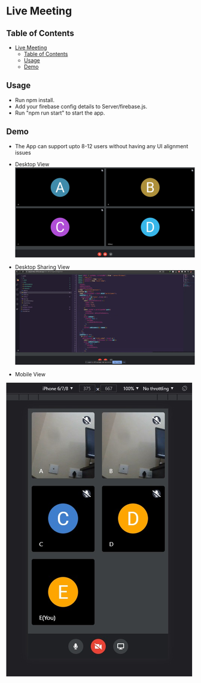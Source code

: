 # Live Meeting

<!-- TABLE OF CONTENTS -->

## Table of Contents

- [Live Meeting](#live-meeting)
  - [Table of Contents](#table-of-contents)
  - [Usage](#usage)
  - [Demo](#demo)

<!-- Prerequisites -->

## Usage

- Run npm install.
- Add your firebase config details to Server/firebase.js.
- Run "npm run start" to start the app.

<!-- Demo -->

## Demo

- The App can support upto 8-12 users without having any UI alignment issues

- Desktop View
  ![](screenshots/Desktop%20View.jpg)

- Desktop Sharing View
  ![](screenshots/Screenshare.jpg)

- Mobile View
  <br />

![](screenshots/Mobile%20View.jpg)
